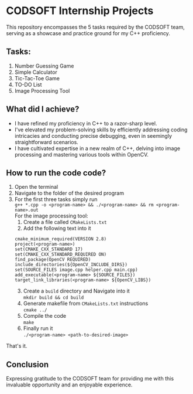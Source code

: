 
# CODSOFT Internship Projects

This repository encompasses the 5 tasks required by the CODSOFT team, serving as a showcase and practice ground for my C++ proficiency.


## Tasks: 

1. Number Guessing Game
2. Simple Calculator
3. Tic-Tac-Toe Game
4. TO-DO List
5. Image Processing Tool


## What did I achieve?

- I have refined my proficiency in C++ to a razor-sharp level.
- I've elevated my problem-solving skills by efficiently addressing coding intricacies and conducting precise debugging, even in seemingly straightforward scenarios.
- I have cultivated expertise in a new realm of C++, delving into image processing and mastering various tools within OpenCV.


## How to run the code code?

1. Open the terminal
2. Navigate to the folder of the desired program
3. For the first three tasks simply run  
`g++ *.cpp -o <program-name> && ./<program-name> && rm <program-name>.out`  
For the image processing tool: 
    1. Create a file called `CMakeLists.txt`
    2. Add the following text into it
    ```
    cmake_minimum_required(VERSION 2.8)
    project(<program-name>)
    set(CMAKE_CXX_STANDARD 17)
    set(CMAKE_CXX_STANDARD_REQUIRED ON)
    find_package(OpenCV REQUIRED)
    include_directories(${OpenCV_INCLUDE_DIRS})
    set(SOURCE_FILES image.cpp helper.cpp main.cpp)
    add_executable(<program-name> ${SOURCE_FILES})
    target_link_libraries(<program-name> ${OpenCV_LIBS})
    ```
    3. Create a `build` directory and Navigate into it   
    `mkdir build && cd build`
    4. Generate makefile from `CMakeLists.txt` instructions  
    `cmake ../`
    5. Compile the code  
    `make`
    6. Finally run it  
    `./<program-name> <path-to-desired-image>`

That's it.


## Conclusion

Expressing gratitude to the CODSOFT team for providing me with this invaluable opportunity and an enjoyable experience.
